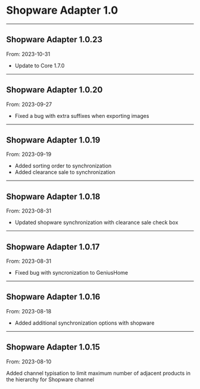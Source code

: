 # Shopware Adapter 1.0


---

## Shopware Adapter 1.0.23
From: 2023-10-31

* Update to Core 1.7.0

---

## Shopware Adapter 1.0.20
From: 2023-09-27

* Fixed a bug with extra suffixes when exporting images

---

## Shopware Adapter 1.0.19
From: 2023-09-19

* Added sorting order to synchronization
* Added clearance sale to synchronization

---

## Shopware Adapter 1.0.18
From: 2023-08-31

* Updated shopware synchronization with clearance sale check box

---

## Shopware Adapter 1.0.17
From: 2023-08-31

* Fixed bug with syncronization to GeniusHome

---

## Shopware Adapter 1.0.16
From: 2023-08-18

* Added additional synchronization options with shopware

---

## Shopware Adapter 1.0.15
From: 2023-08-10

Added channel typisation to limit maximum number of adjacent products in the hierarchy for Shopware channel